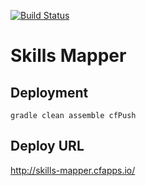 [![Build Status](https://travis-ci.org/danielvaughan/skillsmapper.svg?branch=master)](https://travis-ci.org/danielvaughan/skillsmapper)

# Skills Mapper

## Deployment
```gradle clean assemble cfPush```

## Deploy URL

http://skills-mapper.cfapps.io/